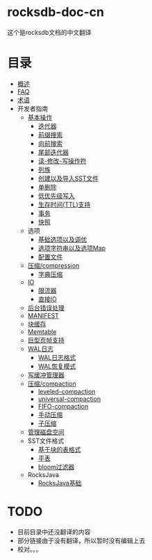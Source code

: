 # rocksdb-doc-cn

这个是rocksdb文档的中文翻译


# 目录

- [概述](OverView.md)
- [FAQ](RocksDBFAQ.md)
- [术语](Terminology.md) 
- 开发者指南
	- [基本操作](basic_operation.md)
		- [迭代器](iterator.md)
		- [前缀搜索](Prefix-seek.md)
		- [向前搜索](SeekForPrev.md)
		- [尾部迭代器](tailing-iteration.md)
		- [读-修改-写操作符](Merge-operator.md)
        - [列族](Column-Families.md)
        - [创建以及导入SST文件](Creating-and-Ingesting-SST-files.md)
        - [单删除](Single-Delete.md)
        - [低优先级写入](low-priority-write.md)
        - [生存时间(TTL)支持](Time-to-Live.md)
        - [事务](Transactions.md)
        - [快照](Snapshot.md)
	- 选项
		- [基础选项以及调优](Setup-Options-and-Basic-Tuning.md)
		- [选项字符串以及选项Map](Option-String-and-Option-Map.md)
		- [配置文件](RocksDB-Options-File.md)
    - [压缩/compression](compression.md)
        - [字典压缩](Dictionary-Compression.md)
    - [IO](IO.md)
        - [限流器](rate-limiter.md)
        - [直接IO](direct-io.md)
    - [后台错误处理](background-error-handling.md)
    - [MANIFEST](MANIFEST.md)
    - [块缓存](Block-Cache.md)
    - [Memtable](MemTable.md)
    - [巨型页帧支持](Allocating-Some-Indexes-and-Bloom-Filters-using-Huge-Page-TLB.md)
    - [WAL日志](Write-Ahead-Log.md)
        - [WAL日志格式](Write-Ahead-Log-File-Format.md)
        - [WAL恢复模式](WAL-Recovery-Modes.md)
    - [写缓冲管理器](Write-Buffer-Manager.md)
    - [压缩/compaction](Compaction.md)
        - [leveled-compaction](Leveled-Compaction.md)
        - [universal-compaction](Universal-Compaction.md)
        - [FIFO-compaction](FIFO-compaction-style.md)
        - [手动压缩](Manual-Compaction.md)
        - [子压缩](Sub-Compaction.md)
    - [管理磁盘空间](Managing-Disk-Space-Utilization.md)
    - SST文件格式
        - [基于块的表格式](Rocksdb-BlockBasedTable-Format.md)
        - [平表](PlainTable-Format.md)
        - [bloom过滤器](RocksDB-Bloom-Filter.md)
    - RocksJava
        - [RocksJava基础](RocksJava-Basics.md)

# TODO

- 目前目录中还没翻译的内容
- 部分链接由于没有翻译，所以暂时没有编辑上去
- 校对。。。

